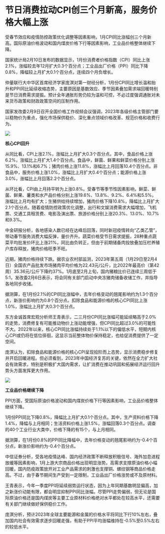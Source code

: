 # 节日消费拉动CPI创三个月新高，服务价格大幅上涨

受春节效应和疫情防控政策优化调整等因素影响，1月CPI同比涨幅创三个月新高。国际原油价格波动和国内煤炭价格下行等因素影响，工业品价格整体继续下降。

国家统计局2月10日发布的数据显示，1月份消费者价格指数（CPI）同比上涨2.1%，涨幅较去年12月扩大0.3个百分点；工业品出厂价格（PPI）同比下降0.8%，降幅较上月扩大0.1个百分点，连续四个月负增长。

仲量联行大中华区首席经济学家庞溟对第一财经分析，1月份CPI同比增长温和抬升和PPI同比延续收缩态势，主要原因是基数效应、季节因素叠加需求端回暖特别是节日消费需求提振。预计全年通胀形势仍较为温和可控，不必过度强调通胀对未来货币政策和财政政策空间的压制作用。

国家发改委2月9日召开全国价格工作视频会议强调，2023年各级价格主管部门要以稳物价为重点，强化市场保供稳价、深化重点领域价格改革、规范价格和收费行为。

![](https://inews.gtimg.com/newsapp_bt/0/15655548131/1000)

**核心CPI回升**

从同比看，CPI上涨2.1%，涨幅比上月扩大0.3个百分点。其中，食品价格上涨6.2%，涨幅比上月扩大1.4个百分点。食品中，鲜菌、鲜果和鲜菜价格分别上涨15.9%、13.1%和6.7%；猪肉价格上涨11.8%，涨幅比上月回落10.4个百分点。非食品中，服务价格上涨1.0%，涨幅比上月扩大0.4个百分点；能源价格上涨3.0%，涨幅比上月回落2.2个百分点。

从环比看，CPI由上月持平转为上涨0.8%。受春节等季节性因素影响，鲜菜、鲜菌、鲜果、薯类和水产品价格分别上涨19.6%、13.8%、9.2%、6.4%和5.5%，涨幅比上月均有扩大；生猪供给持续增加，猪肉价格下降10.8%，降幅比上月扩大2.1个百分点。随着疫情防控政策优化调整，出行和文娱消费需求大幅增加，飞机票、交通工具租赁费、电影及演出票、旅游价格分别上涨20.3%、13.0%、10.7%和9.3%。

中金研报分析，各地感染人数已经在达峰后回落，同时新冠疫情转向“乙类乙管”，带动春节服务消费大幅反弹，量价齐升。蔬菜价格受节日需求提振，28种重点蔬菜平均批发价环比上涨21%，同比由负转正，但由于前期储备肉投放叠加压栏养殖户库存释放，猪肉价格旺季不旺。

近期，猪肉价格持续下跌。据农业农村部监测，2023年第五周（1月29日至2月4日）全国农产品批发市场猪肉平均价格为22.43元/公斤，比2022年最高价（第42周）35.36元/公斤下降约37%。1月底至2月上旬，国内猪粮比价已连续三周低于5∶1，发改委2月6日表示，将会同有关部门启动中央冻猪肉储备收储工作，并指导各地同步收储。

据测算，在1月份2.1%的CPI同比涨幅中，去年价格变动的翘尾影响约为1.3个百分点，新涨价影响约为0.8个百分点。扣除食品和能源价格的核心CPI同比上涨1.0%，涨幅比上月扩大0.3个百分点。

东方金诚首席宏观分析师王青表示，二三月份CPI同比涨幅可能延续略高于2.0%的走势，消费修复有可能推动物价上涨动能增强，但CPI同比超过3.0%的可能性不大。2022年以来，核心CPI同比涨幅持续处于1.1%以下的偏低水平，短期内核心CPI或仍将在低位徘徊，这显示当前整体物价保持稳定，也给促消费提供了一定空间。

庞溟认为，扣除食品和能源价格的核心CPI呈现拾阶而上态势，显示消费稳步修复并开启回暖进程。但必须看到，2023年中国经济复苏的关键，依然在全力扩大社会有效需求，特别是积极扩大国内需求，让扩消费在推动巩固和拓展经济运行回升势头方面发挥更大作用。

![](https://inews.gtimg.com/newsapp_bt/0/15655548135/1000)

**工业品价格继续下降**

PPI方面，受国际原油价格波动和国内煤炭价格下行等因素影响，工业品价格整体继续下降。

1月份PPI同比下降0.8%，降幅比上月扩大0.1个百分点。其中，生产资料价格下降1.4%，降幅与上月相同；生活资料价格上涨1.5%，涨幅回落0.3个百分点。调查的40个工业行业大类中，价格下降的有15个，与上月相同。

据测算，在1月份0.8%的PPI同比降幅中，去年价格变动的翘尾影响约为-0.4个百分点，新涨价影响约为-0.4个百分点。

中信证券分析，受各地疫情达峰、国内经济政策不断释放积极信号、海外加息进程放缓等因素影响，1月上游大宗商品价格出现明显涨势。高需求支撑原油价格小幅回暖，国内防疫政策放开对工业产品需求的刺激也支撑铜、螺纹钢等商品价格走高。不过，由于春节期间生产受到一定限制，工业品出厂价格涨势或不及原材料。

王青表示，今年一季度PPI将延续弱势运行状态，因为上年同期基数明显偏高，加之新涨价动能有限，都会明显抑制PPI同比涨幅。尽管PPI走势偏弱，但无论是国际原油价格还是国内煤炭等主要工业原材料价格绝对水平都处在较高水平，还需要有关部门继续做好保供稳价工作。

庞溟分析，预计2023年全球主要能源和金属的价格水平将同比下行10%左右，叠加国内社会有效需求逐步回暖走强，有助于PPI平均涨幅维持在-0.5%至0.5%左右的较低水平。

